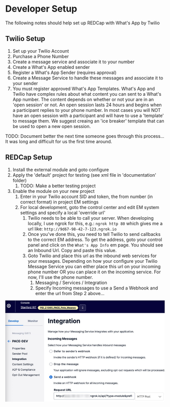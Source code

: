 # Developer Setup

The following notes should help set up REDCap with What's App by Twilio


## Twilio Setup

1. Set up your Twilio Account
2. Purchase a Phone Number
3. Create a message service and associate it to your number
4. Create a What's App enabled sender
5. Register a What's App Sender (requires approval)
6. Create a Message Service to handle these messages and associate it to your sender
7. You must register approved What's App Templates.  What's App and Twilio have complex rules about what content you can sent to a What's App number.  The content depends on whether or not your are in an 'open session' or not.  An open session lasts 24 hours and begins when a participant replies to your phone number.  In most cases you will NOT have an open session with a participant and will have to use a 'template' to message them.  We suggest creaing an 'ice breaker' template that can be used to open a new open session.

TODO: Document better the next time someone goes through this process... It was long and difficult for us the first time around.



## REDCap Setup
1. Install the external module and goto configure
2. Apply the 'default' project for testing (see xml file in 'documentation' folder)
   1. TODO: Make a better testing project
3. Enable the module on your new project
   1. Enter in your Twilio account SID and token, the from number (in correct format) in project EM settings
   2. For local development, goto the control center and edit EM system settings and specify a local 'override url'
      1. Twilio needs to be able to call your server.  When developing locally, I use ngrok for this, e.g.:  `ngrok http 80` which gives me a url like: `http://9d67-98-42-7-123.ngrok.io`
      2. Once you've done this, you need to tell Twilio to send callbacks to the correct EM address.  To get the address, goto your control panel and click on the `What's App Info` em page.  You should see an Inbound Url.  Copy and paste this value.
      3. Goto Twilio and place this url as the inbound web services for your messages.  Depending on how your configure your Twilio Message Service you can either place this url on your incoming phone number OR you can place it on the incoming service.  For now, I'll use the phone number.
         1. Messaging / Services / Integration
         2. Specify Incoming messages to use a Send a Webhook and enter the url from Step 2 above...

![Example Messaging Configuration](documentation/twilio_messaging_config.jpg)




